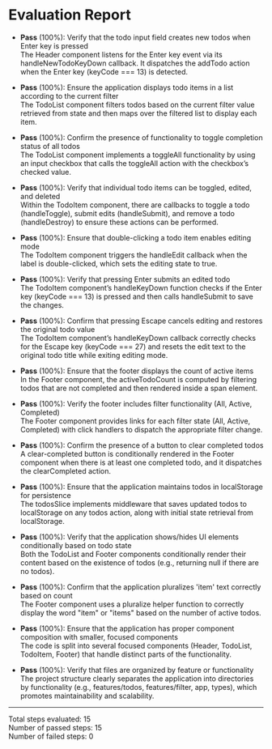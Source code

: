 # Evaluation Report

- **Pass** (100%): Verify that the todo input field creates new todos when Enter key is pressed  
  The Header component listens for the Enter key event via its handleNewTodoKeyDown callback. It dispatches the addTodo action when the Enter key (keyCode === 13) is detected.

- **Pass** (100%): Ensure the application displays todo items in a list according to the current filter  
  The TodoList component filters todos based on the current filter value retrieved from state and then maps over the filtered list to display each item.

- **Pass** (100%): Confirm the presence of functionality to toggle completion status of all todos  
  The TodoList component implements a toggleAll functionality by using an input checkbox that calls the toggleAll action with the checkbox’s checked value.

- **Pass** (100%): Verify that individual todo items can be toggled, edited, and deleted  
  Within the TodoItem component, there are callbacks to toggle a todo (handleToggle), submit edits (handleSubmit), and remove a todo (handleDestroy) to ensure these actions can be performed.

- **Pass** (100%): Ensure that double-clicking a todo item enables editing mode  
  The TodoItem component triggers the handleEdit callback when the label is double-clicked, which sets the editing state to true.

- **Pass** (100%): Verify that pressing Enter submits an edited todo  
  The TodoItem component’s handleKeyDown function checks if the Enter key (keyCode === 13) is pressed and then calls handleSubmit to save the changes.

- **Pass** (100%): Confirm that pressing Escape cancels editing and restores the original todo value  
  The TodoItem component’s handleKeyDown callback correctly checks for the Escape key (keyCode === 27) and resets the edit text to the original todo title while exiting editing mode.

- **Pass** (100%): Ensure that the footer displays the count of active items  
  In the Footer component, the activeTodoCount is computed by filtering todos that are not completed and then rendered inside a span element.

- **Pass** (100%): Verify the footer includes filter functionality (All, Active, Completed)  
  The Footer component provides links for each filter state (All, Active, Completed) with click handlers to dispatch the appropriate filter change.

- **Pass** (100%): Confirm the presence of a button to clear completed todos  
  A clear-completed button is conditionally rendered in the Footer component when there is at least one completed todo, and it dispatches the clearCompleted action.

- **Pass** (100%): Ensure that the application maintains todos in localStorage for persistence  
  The todosSlice implements middleware that saves updated todos to localStorage on any todos action, along with initial state retrieval from localStorage.

- **Pass** (100%): Verify that the application shows/hides UI elements conditionally based on todo state  
  Both the TodoList and Footer components conditionally render their content based on the existence of todos (e.g., returning null if there are no todos).

- **Pass** (100%): Confirm that the application pluralizes 'item' text correctly based on count  
  The Footer component uses a pluralize helper function to correctly display the word "item" or "items" based on the number of active todos.

- **Pass** (100%): Ensure that the application has proper component composition with smaller, focused components  
  The code is split into several focused components (Header, TodoList, TodoItem, Footer) that handle distinct parts of the functionality.

- **Pass** (100%): Verify that files are organized by feature or functionality  
  The project structure clearly separates the application into directories by functionality (e.g., features/todos, features/filter, app, types), which promotes maintainability and scalability.

---

Total steps evaluated: 15  
Number of passed steps: 15  
Number of failed steps: 0